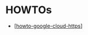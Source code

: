 # HOWTOs

- [[howto-google-cloud-https]]

[//begin]: # "Autogenerated link references for markdown compatibility"
[howto-google-cloud-https]: howto-google-cloud-https "HOWTO: Google Cloud HTTPS"
[//end]: # "Autogenerated link references"
